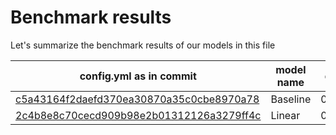 # Benchmark results

Let's summarize the benchmark results of our models in this file

| config.yml as in commit | model name | q3_train | q8_train | q3_secret | q8_secret |
|-------------------------|------------|----------|----------|-----------|-----------|
| [c5a43164f2daefd370ea30870a35c0cbe8970a78](https://github.com/drenal/sequence-busters/commit/c5a43164f2daefd370ea30870a35c0cbe8970a78) | Baseline   | 0.744823 | 0.613314 | 0.273153  | 0.0333517 |
| [2c4b8e8c70cecd909b98e2b01312126a3279ff4c](https://github.com/drenal/sequence-busters/commit/2c4b8e8c70cecd909b98e2b01312126a3279ff4c) | Linear     | 0.767157 | 0.627129 | 0.487459  | 0.0085446 |

